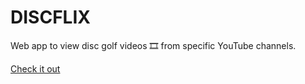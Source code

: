 # DISCFLIX
Web app to view disc golf videos 🎞 from specific YouTube channels.

[Check it out](https://dgvn.herokuapp.com/)
